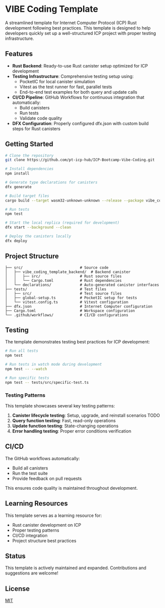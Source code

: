 # VIBE Coding Template

A streamlined template for Internet Computer Protocol (ICP) Rust development following best practices. This template is designed to help developers quickly set up a well-structured ICP project with proper testing infrastructure.

## Features

- **Rust Backend**: Ready-to-use Rust canister setup optimized for ICP development
- **Testing Infrastructure**: Comprehensive testing setup using:
  - PocketIC for local canister simulation
  - Vitest as the test runner for fast, parallel tests
  - End-to-end test examples for both query and update calls
- **CI/CD Pipeline**: GitHub Workflows for continuous integration that automatically:
  - Build canisters
  - Run tests
  - Validate code quality
- **DFX Configuration**: Properly configured dfx.json with custom build steps for Rust canisters

## Getting Started

```bash
# Clone the repository
git clone https://github.com/pt-icp-hub/ICP-Bootcamp-Vibe-Coding.git

# Install dependencies
npm install

# Generate type declarations for canisters
dfx generate

# Build target files
cargo build --target wasm32-unknown-unknown --release --package vibe_coding_template_backend

# Run tests
npm test

# Start the local replica (required for development)
dfx start --background --clean

# Deploy the canisters locally
dfx deploy
```

## Project Structure

```
├── src/                          # Source code
│   ├── vibe_coding_template_backend/  # Backend canister
│   │   ├── src/                  # Rust source files
│   │   └── Cargo.toml            # Rust dependencies
│   └── declarations/             # Auto-generated canister interfaces
├── tests/                        # Test files
│   ├── src/                      # Test source files
│   ├── global-setup.ts           # PocketIC setup for tests
│   └── vitest.config.ts          # Vitest configuration
├── dfx.json                      # Internet Computer configuration
├── Cargo.toml                    # Workspace configuration
└── .github/workflows/            # CI/CD configurations
```

## Testing

The template demonstrates testing best practices for ICP development:

```bash
# Run all tests
npm test

# Run tests in watch mode during development
npm test -- --watch

# Run specific tests
npm test -- tests/src/specific-test.ts
```

### Testing Patterns

This template showcases several key testing patterns:

1. **Canister lifecycle testing**: Setup, upgrade, and reinstall scenarios TODO
2. **Query function testing**: Fast, read-only operations
3. **Update function testing**: State-changing operations
4. **Error handling testing**: Proper error conditions verification

## CI/CD

The GitHub workflows automatically:

- Build all canisters
- Run the test suite
- Provide feedback on pull requests

This ensures code quality is maintained throughout development.

## Learning Resources

This template serves as a learning resource for:

- Rust canister development on ICP
- Proper testing patterns
- CI/CD integration
- Project structure best practices

## Status

This template is actively maintained and expanded. Contributions and suggestions are welcome!

## License

[MIT](LICENSE)
